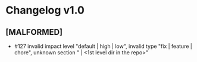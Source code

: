 # Changelog v1.0

## [MALFORMED]


 - #127 invalid impact level "default | high | low", invalid type "fix | feature | chore", unknown section "<kebab-case of a module name> | <1st level dir in the repo>"

